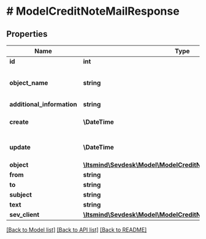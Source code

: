 # # ModelCreditNoteMailResponse

## Properties

Name | Type | Description | Notes
------------ | ------------- | ------------- | -------------
**id** | **int** |  | [optional]
**object_name** | **string** | Model name, which is &#39;Email&#39; | [optional] [default to 'Email']
**additional_information** | **string** |  | [optional]
**create** | **\DateTime** | Date of email creation | [optional] [readonly]
**update** | **\DateTime** | Date of last email update | [optional] [readonly]
**object** | [**\Itsmind\Sevdesk\Model\ModelCreditNoteResponse**](ModelCreditNoteResponse.md) |  | [optional]
**from** | **string** |  | [optional]
**to** | **string** |  | [optional]
**subject** | **string** |  | [optional]
**text** | **string** |  | [optional]
**sev_client** | [**\Itsmind\Sevdesk\Model\ModelCreditNoteMailResponseSevClient**](ModelCreditNoteMailResponseSevClient.md) |  | [optional]

[[Back to Model list]](../../README.md#models) [[Back to API list]](../../README.md#endpoints) [[Back to README]](../../README.md)
